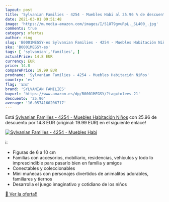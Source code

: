 ```yaml
---
layout: post
title: 'Sylvanian Families - 4254 - Muebles Habi al 25.96 % de descuento'
date: 2021-03-01 09:51:48
image: 'https://m.media-amazon.com/images/I/51OT9gvuRpL._SL400_.jpg'
comments: true
category: ofertas
author: ring
slug: 'B0001MEGSY-es Sylvanian Families - 4254 - Muebles Habitación Niños'
sku: 'B0001MEGSY-es'
tags: [ 'sylvanian','families', ]
actualPrice: 14.8 EUR
currency: EUR
price: 14.8
comparePrice: 19.99 EUR
prodname: 'Sylvanian Families - 4254 - Muebles Habitación Niños'
country: 'es'
flag: '🇪🇸'
brand: 'SYLVANIAN FAMILIES'
buyurl: 'https://www.amazon.es/dp/B0001MEGSY/?tag=tolees-21'
descuento: '25.96'
average: '16.0574160206717'
---
```


Está [Sylvanian Families - 4254 - Muebles Habitación Niños](https://www.amazon.es/dp/B0001MEGSY/?tag=tolees-21) con 25.96 de descuento por 14.8 EUR (original: 19.99 EUR) en el siguiente enlace!

[![Sylvanian Families - 4254 - Muebles Habi](https://m.media-amazon.com/images/I/51OT9gvuRpL._SL400_.jpg)](https://www.amazon.es/dp/B0001MEGSY/?tag=tolees-21)

ℹ️:

- Figuras de 6 a 10 cm
- Familias con accesorios, mobiliario, residencias, vehículos y todo lo imprescindible para pasarlo bien en familia y amigos
- Conectables y coleccionables
- Mini muñecas con personajes divertidos de animalitos adorables, familiares y tiernos
- Desarrolla el juego imaginativo y cotidiano de los niños

[🛒 Ver la oferta!!](https://www.amazon.es/dp/B0001MEGSY/?tag=tolees-21)
